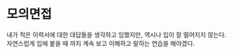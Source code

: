 # **모의면접**

내가 적은 이력서에 대한 대답들을 생각하고 임했지만, 역시나 입이 잘 떨어지지 않는다. 자연스럽게 입에 붙을 때 까지 계속 보고 이해하고 말하는 연습을 해야겠다.
